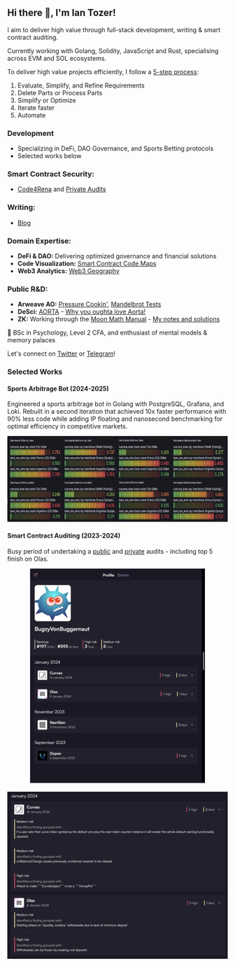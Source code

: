 ## Hi there 👋, I'm Ian Tozer!

I aim to deliver high value through full-stack development, writing & smart contract auditing.

Currently working with Golang, Solidity, JavaScript and Rust, specialising across EVM and SOL ecosystems.

To deliver high value projects efficiently, I follow a [5-step process](https://www.youtube.com/watch?v=hhuaVsOAMFc):
1) Evaluate, Simplify, and Refine Requirements
2) Delete Parts or Process Parts
3) Simplify or Optimize
4) Iterate faster
5) Automate

### Development

- Specializing in DeFi, DAO Governance, and Sports Betting protocols
- Selected works below

### Smart Contract Security:

- [Code4Rena](https://code4rena.com/@BugzyVonBuggernaut) and [Private Audits](https://github.com/i-tozer/audits)

### Writing:

- [Blog](https://substack.com/@iantozer)

### Domain Expertise:

- **DeFi & DAO:** Delivering optimized governance and financial solutions
- **Code Visualization:** [Smart Contract Code Maps](https://github.com/solmaps/solmaps.github.io/)
- **Web3 Analytics:** [Web3 Geography](https://web3geography.grafana.net/public-dashboards/5f9271ad0b694217894daef0af8a285c?orgId=1)

### Public R&D:

- **Arweave AO:** [Pressure Cookin'](https://github.com/i-tozer/ao-pressure-cookin), [Mandelbrot Tests](https://github.com/i-tozer/ao-react-mandelbrot)
- **DeSci:** [AORTA](https://github.com/i-tozer/aorta) - [Why you oughta love Aorta!](https://ar-io.dev/Rh8NJIlg1l72smPP0_ngdH5E54QN9bpxFoyQJhw_Ct4)
- **ZK:** Working through the [Moon Math Manual](https://github.com/LeastAuthority/moonmath-manual) - [My notes and solutions](https://github.com/i-tozer/moonmath-manual-study)

🧠 BSc in Psychology, Level 2 CFA, and enthusiast of mental models & memory palaces

Let's connect on [Twitter](https://twitter.com/i_tozer) or [Telegram](https://t.me/iantozer)!

### Selected Works

#### Sports Arbitrage Bot (2024-2025)

Engineered a sports arbitrage bot in Golang with PostgreSQL, Grafana, and Loki. Rebuilt in a second iteration that achieved 10x faster performance with 90% less code while adding IP floating and nanosecond benchmarking for optimal efficiency in competitive markets.

<img src="https://github.com/i-tozer/i-tozer/blob/main/assets/odds_spread.jpg" alt="Sports Arbitrage Odds Visualization" width="800" height="196">

#### Smart Contract Auditing (2023-2024)

Busy period of undertaking a [public]((https://code4rena.com/@BugzyVonBuggernaut)) and [private]((https://github.com/i-tozer/audits)) audits - including top 5 finish on Olas.

<div style="display: flex; justify-content: center; gap: 20px; flex-wrap: wrap;">
  <img src="https://github.com/i-tozer/i-tozer/blob/main/assets/code4rena.png" alt="Code4rena Audit" width="400">
  <img src="https://github.com/i-tozer/i-tozer/blob/main/assets/code4rena_jan.png" alt="Code4rena January Results" width="600">
</div>


